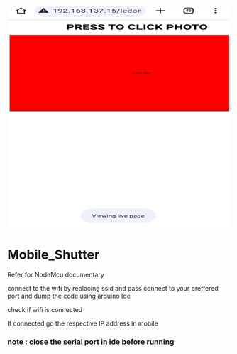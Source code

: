 <img width=500 height=500 src="https://raw.githubusercontent.com/sakthiadhu452/practice/main/WhatsApp%20Image%202024-02-08%20at%2018.03.03_3428f231.jpg"></img>
# Mobile_Shutter

Refer for NodeMcu documentary

connect to the wifi by replacing ssid and pass
connect to your preffered port and dump the code using arduino Ide 

check if wifi is connected 

If connected go the respective IP address in mobile 
### note  : close the serial port in ide before running
